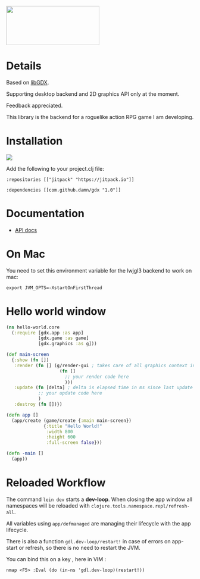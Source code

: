 <p align="left">
  <img src="https://github.com/damn/gdx/blob/main/logo.png" width="250" height="105"/>
</p>

#  Details

Based on [libGDX](https://libgdx.com/).

Supporting desktop backend and 2D graphics API only at the moment.

Feedback appreciated.

This library is the backend for a roguelike action RPG game I am developing.

# Installation

[![](https://jitpack.io/v/damn/gdx.svg)](https://jitpack.io/#damn/gdx)

Add the following to your project.clj file:

```
:repositories [["jitpack" "https://jitpack.io"]]

:dependencies [[com.github.damn/gdx "1.0"]]
```

# Documentation

* [API docs](https://damn.github.io/gdl/)

# On Mac

You need to set this environment variable for the lwjgl3 backend to work on mac:

```
export JVM_OPTS=-XstartOnFirstThread
```

# Hello world window

```clojure
(ns hello-world.core
  (:require [gdx.app :as app]
            [gdx.game :as game]
            [gdx.graphics :as g]))

(def main-screen
  {:show (fn [])
   :render (fn [] (g/render-gui ; takes care of all graphics context initializations
                    (fn []
                      ;; your render code here
                      )))
   :update (fn [delta] ; delta is elapsed time in ms since last update
            ;; your update code here
            )
   :destroy (fn [])})

(defn app []
  (app/create (game/create {:main main-screen})
              {:title "Hello World!"
               :width 800
               :height 600
               :full-screen false}))

(defn -main []
  (app))

```

# Reloaded Workflow

The command `lein dev` starts a __dev-loop__. 
When closing the app window all namespaces will be reloaded with `clojure.tools.namespace.repl/refresh-all`.

All variables using `app/defmanaged` are managing their lifecycle with the app lifecycle.

There is also a function `gdl.dev-loop/restart!` in case of errors on app-start or refresh, so there is no need to restart the JVM.

You can bind this on a key , here in VIM :
``` vimscript
nmap <F5> :Eval (do (in-ns 'gdl.dev-loop)(restart!))
```
